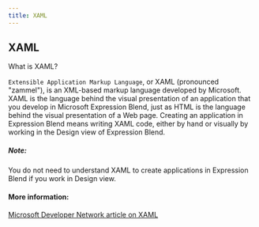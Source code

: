 ```yaml
---
title: XAML
---
```

## XAML

What is XAML?

`Extensible Application Markup Language`, or XAML (pronounced "zammel"), is an XML-based markup language developed by Microsoft. XAML is the language behind the visual presentation of an application that you develop in Microsoft Expression Blend, just as HTML is the language behind the visual presentation of a Web page. Creating an application in Expression Blend means writing XAML code, either by hand or visually by working in the Design view of Expression Blend.

##### Note:
You do not need to understand XAML to create applications in Expression Blend if you work in Design view. 

#### More information:
[Microsoft Developer Network article on XAML](https://msdn.microsoft.com/en-us/library/cc295302.aspx)
